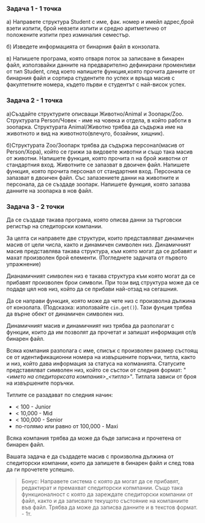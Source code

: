 ### Задача 1 - 1 точка

а) Направете структура Student с име, фак. номер и имейл адрес,брой взети изпити, брой невзети изпити
и средно аритметично от положените изпити през изминалия семестър.

б) Изведете информацията от бинарния файл в конзолата.

в) Напишете програма, която oтвaря поток за записване в бинарен файл, използвайки данните на предварително
дефинирани променливи от тип Student, след което напишете функция,която прочита данните от бинарния файл
 и сортира студентите по успех и връща масив с факултетните номера, където първи е студентът с най-висок успех.

### Задача 2 - 1 точка

а)Създайте структурите описващи Животно/Animal и Зоопарк/Zoo.
Структурата Person/Човек - име на човека и отдела, в който работи в зоопарка.
Структурата Animal/Животно трябва да съдържа име на животното и вид на животното(влечуго, бозайник, хищник).

б)Структурата Zoo/Зоопарк трябва да съдържа персонал(масив от Person/Хора), който се грижи за видовете животни
и също така масив от животни. Напишете функция, която прочита n на брой животни от стандартния вход.
Животните се запазват в двоичен файл. Напишете функция, която прочита персонал от стандартния вход.
Персонала се запазват в двоичен файл. Със запазениете данни на животните и персонала, да се създаде зоопарк.
Напишете функция, която запазва данните на зоопарка в нов файл.

### Задача 3 - 2 точки

Да се създаде такава програма, която описва данни за търговски регистър на спедиторски компании.

За целта си направете две структури, които представляват динамичен масив от цели числа, както и динамичен символен низ.
Динамичният масив представлява такава структура, към която могат да се добавят и махат произволен брой елементи. (Погледнете задачата от първото упражнение)

Дианамичният символен низ е такава структура към която могат да се прибавят произволен брои символи. При този вид структура може да се подаде
цял нов низ, който да се прибави най-отзад на сегашния.

Да се направи функция, която може да чете низ с произволна дължина от конзолата. (Подсказка: използвайте `cin.get()`). Тази фунция трябва да върне обект от динамичен символен низ.

Динамичният масив и динамичният низ трябва да разполагат с функции, които да им позволят да прочетат и запишат информация от/в бинарен файл.

Всяка компания разполага с име, списък с произволен размер състоящ се от идентификационни номера на извършените поръчки, титла, както и низ, който дава информация за статуса на копманията. Статусите представялват символен низ, който се състои от следния формат:
"*<името на спедиторксата компания>*_*<титла>*". Титлата зависи от броя на извършените поръчки.

Титлите се разадават по следния начин:

* < 100 - Junior
* < 10,000 - Mid
* < 100,000 - Senior
* по-голямо или равно от 100,000 - Maxi

Всяка компания трябва да може да бъде записана и прочетена от бинарен файл.

Вашата задача е да създадете масив с произволна дължина от спедиторски компании, които да запишете в бинарен файл
и след това да ги прочетете успешно.

> Бонус: Направете система с която да могат да се прибавят, редактират и премахват спедиторски копмпании. Също така функционалност
> с която да зареждате спедиторски компании от файл, както и да записвате текущото състояние на компаниите във файл. Трябва да може
> да записва данните и в текстов формат. - 1т.
